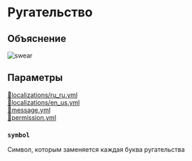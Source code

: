 <!-- #region title -->
# Ругательство
<!-- #endregion title -->

<!-- #region explanation -->
## Объяснение
![swear](/swear.png)
<!-- #endregion explanation -->

<!-- #region parameters -->
## Параметры
[:file_folder:localizations/ru_ru.yml](/docs/localizations/ru_ru/message/format/moderation/swear)\
[:file_folder:localizations/en_us.yml](/docs/localizations/en_us/message/format/moderation/swear)\
[:file_folder:message.yml](/docs/message/format/moderation/swear)\
[:file_folder:permission.yml](/docs/permission/message/format/moderation/swear)
<!-- #endregion parameters -->

<!-- #region localization -->
### `symbol`

Символ, которым заменяется каждая буква ругательства
<!-- #endregion localization -->
